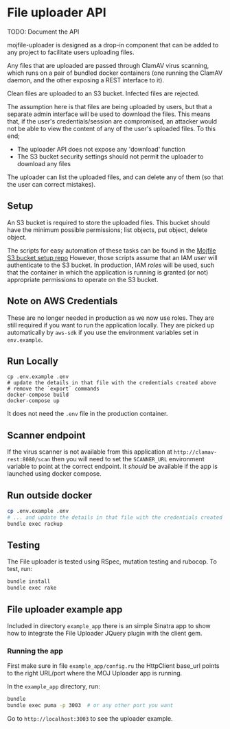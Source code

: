 # File uploader API

TODO: Document the API

mojfile-uploader is designed as a drop-in component that can be added to any project
to facilitate users uploading files.

Any files that are uploaded are passed through ClamAV virus scanning, which runs on
a pair of bundled docker containers (one running the ClamAV daemon, and the other
exposing a REST interface to it).

Clean files are uploaded to an S3 bucket. Infected files are rejected.

The assumption here is that files are being uploaded by users, but that a separate
admin interface will be used to download the files. This means that, if the user's
credentials/session are compromised, an attacker would not be able to view the content
of any of the user's uploaded files. To this end;

* The uploader API does not expose any 'download' function
* The S3 bucket security settings should not permit the uploader to download any files

The uploader can list the uploaded files, and can delete any of them (so that the user
can correct mistakes).

## Setup

An S3 bucket is required to store the uploaded files. This bucket
should have the minimum possible permissions; list objects, put object,
delete object.

The scripts for easy automation of these tasks can be found in the
[Mojfile S3 bucket setup repo](https://github.com/ministryofjustice/mojfile-s3-bucket-setup)
However, those scripts assume that an IAM *user* will authenticate to the S3 bucket.
In production, IAM *roles* will be used, such that the container in which the application
is running is granted (or not) appropriate permissions to operate on the S3 bucket.

## Note on AWS Credentials

These are no longer needed in production as we now use roles.  They are
still required if you want to run the application locally.  They are
picked up automatically by `aws-sdk` if you use the environment
variables set in `env.example`.

## Run Locally

```
cp .env.example .env
# update the details in that file with the credentials created above
# remove the `export` commands
docker-compose build
docker-compose up
```

It does not need the `.env` file in the production container.

## Scanner endpoint

If the virus scanner is not available from this application at
`http://clamav-rest:8080/scan` then you will need to set the
`SCANNER_URL` environment variable to point at the correct endpoint.  It
*should* be available if the app is launched using docker compose.

## Run outside docker

```bash
cp .env.example .env
# ... and update the details in that file with the credentials created above
bundle exec rackup
```

## Testing

The File uploader is tested using RSpec, mutation testing and rubocop.
To test, run:

```bash
bundle install
bundle exec rake
```

## File uploader example app

Included in directory `example_app` there is an simple Sinatra app to show how to integrate the File Uploader JQuery plugin with the client gem.

### Running the app

First make sure in file `example_app/config.ru` the HttpClient base_url points to the right URL/port where the MOJ Uploader app is running.

In the `example_app` directory, run:

```sh
bundle
bundle exec puma -p 3003  # or any other port you want
```

Go to `http://localhost:3003` to see the uploader example.
